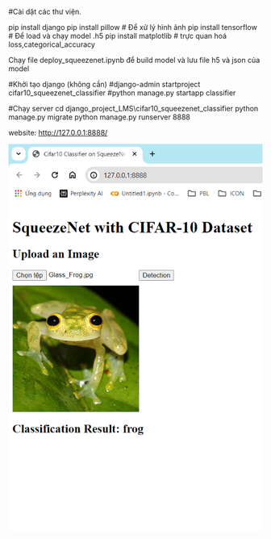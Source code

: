 #Cài dặt các thư viện.

pip install django
pip install pillow # Để xử lý hình ảnh
pip install tensorflow # Để load và chạy model .h5
pip install matplotlib # trực quan hoá loss,categorical_accuracy

Chạy file deploy_squeezenet.ipynb để build model và lưu file h5 và json của model

#Khởi tạo django (không cần)
#django-admin startproject cifar10_squeezenet_classifier
#python manage.py startapp classifier

#Chạy server
cd django_project_LMS\cifar10_squeezenet_classifier
python manage.py migrate
python manage.py runserver 8888

website: http://127.0.0.1:8888/

![Django](image/Django.PNG)
